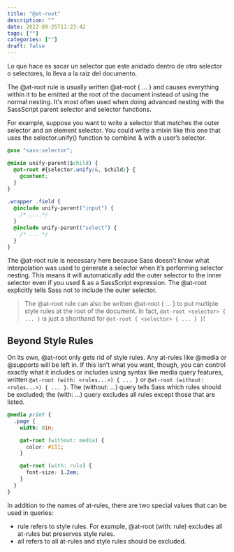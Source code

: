 ```yaml
---
title: "@at-root"
description: "" 
date: 2022-09-25T11:23:42
tags: [""]
categories: [""]
draft: false
---
```


Lo que hace es sacar un selector que este anidado dentro de otro selector o selectores, lo lleva a la raiz del documento.

The @at-root rule is usually written @at-root <selector> { ... } and causes everything within it to be emitted at the root of the document instead of using the normal nesting. It's most often used when doing advanced nesting with the SassScript parent selector and selector functions.

For example, suppose you want to write a selector that matches the outer selector and an element selector. You could write a mixin like this one that uses the selector.unify() function to combine & with a user’s selector.

```css
@use "sass:selector";

@mixin unify-parent($child) {
  @at-root #{selector.unify(&, $child)} {
    @content;
  }
}

.wrapper .field {
  @include unify-parent("input") {
    /* ... */
  }
  @include unify-parent("select") {
    /* ... */
  }
}
```

The @at-root rule is necessary here because Sass doesn’t know what interpolation was used to generate a selector when it’s performing selector nesting. This means it will automatically add the outer selector to the inner selector even if you used & as a SassScript expression. The @at-root explicitly tells Sass not to include the outer selector.

> The @at-root rule can also be written @at-root { ... } to put multiple style rules at the root of the document. In fact, `@at-root <selector> { ... }` is just a shorthand for `@at-root { <selector> { ... } }`!

## Beyond Style Rules

On its own, @at-root only gets rid of style rules. Any at-rules like @media or @supports will be left in. If this isn’t what you want, though, you can control exactly what it includes or includes using syntax like media query features, written `@at-root (with: <rules...>) { ... }` or `@at-root (without: <rules...>) { ... }`. The (without: ...) query tells Sass which rules should be excluded; the (with: ...) query excludes all rules except those that are listed.

```css
@media print {
  .page {
    width: 8in;

    @at-root (without: media) {
      color: #111;
    }

    @at-root (with: rule) {
      font-size: 1.2em;
    }
  }
}
```

In addition to the names of at-rules, there are two special values that can be used in queries:

* rule refers to style rules. For example, @at-root (with: rule) excludes all at-rules but preserves style rules.
* all refers to all at-rules and style rules should be excluded.
